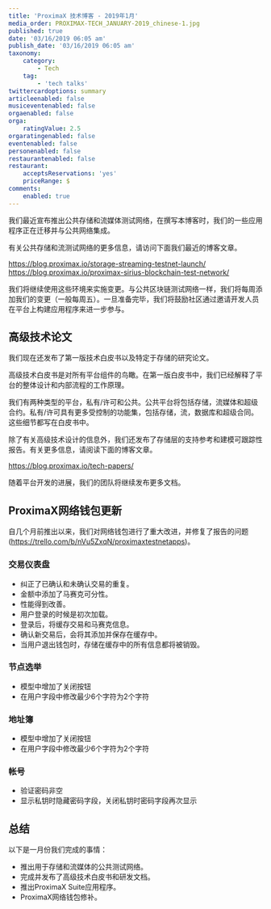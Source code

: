 ```yaml
---
title: 'ProximaX 技术博客 - 2019年1月'
media_order: PROXIMAX-TECH_JANUARY-2019_chinese-1.jpg
published: true
date: '03/16/2019 06:05 am'
publish_date: '03/16/2019 06:05 am'
taxonomy:
    category:
        - Tech
    tag:
        - 'tech talks'
twittercardoptions: summary
articleenabled: false
musiceventenabled: false
orgaenabled: false
orga:
    ratingValue: 2.5
orgaratingenabled: false
eventenabled: false
personenabled: false
restaurantenabled: false
restaurant:
    acceptsReservations: 'yes'
    priceRange: $
comments:
    enabled: true
---
```


我们最近宣布推出公共存储和流媒体测试网络，在撰写本博客时，我们的一些应用程序正在迁移并与公共网络集成。

有关公共存储和流测试网络的更多信息，请访问下面我们最近的博客文章。

https://blog.proximax.io/storage-streaming-testnet-launch/
https://blog.proximax.io/proximax-sirius-blockchain-test-network/

我们将继续使用这些环境来实施变更。与公共区块链测试网络一样，我们将每周添加我们的变更（一般每周五）。一旦准备完毕，我们将鼓励社区通过邀请开发人员在平台上构建应用程序来进一步参与。

## 高级技术论文
我们现在还发布了第一版技术白皮书以及特定于存储的研究论文。

高级技术白皮书是对所有平台组件的鸟瞰。在第一版白皮书中，我们已经解释了平台的整体设计和内部流程的工作原理。

我们有两种类型的平台，私有/许可和公共。公共平台将包括存储，流媒体和超级合约。私有/许可具有更多受控制的功能集，包括存储，流，数据库和超级合同。这些细节都写在白皮书中。

除了有关高级技术设计的信息外，我们还发布了存储层的支持参考和建模可跟踪性报告。有关更多信息，请阅读下面的博客文章。

https://blog.proximax.io/tech-papers/

随着平台开发的进展，我们的团队将继续发布更多文档。

## ProximaX网络钱包更新
自几个月前推出以来，我们对网络钱包进行了重大改进，并修复了报告的问题(https://trello.com/b/nVu5ZxqN/proximaxtestnetapps)。

### 交易仪表盘
* 纠正了已确认和未确认交易的重复。
* 金额中添加了马赛克可分性。
* 性能得到改善。
* 用户登录的时候是初次加载。
* 登录后，将缓存交易和马赛克信息。
* 确认新交易后，会将其添加并保存在缓存中。
* 当用户退出钱包时，存储在缓存中的所有信息都将被销毁。

### 节点选举
* 模型中增加了关闭按钮
* 在用户字段中修改最少6个字符为2个字符

### 地址簿
* 模型中增加了关闭按钮
* 在用户字段中修改最少6个字符为2个字符

### 帐号
* 验证密码非空
* 显示私钥时隐藏密码字段，关闭私钥时密码字段再次显示

## 总结
以下是一月份我们完成的事情：

* 推出用于存储和流媒体的公共测试网络。
* 完成并发布了高级技术白皮书和研发文档。
* 推出ProximaX Suite应用程序。
* ProximaX网络钱包修补。